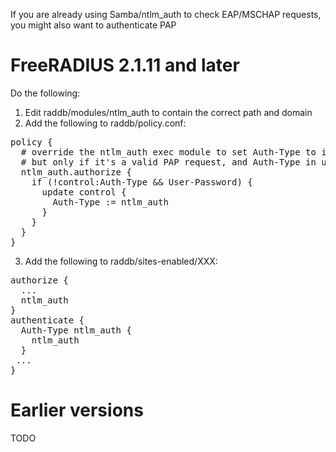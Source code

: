 If you are already using Samba/ntlm_auth to check EAP/MSCHAP requests, you might also want to authenticate PAP

# FreeRADIUS 2.1.11 and later

Do the following:

1. Edit raddb/modules/ntlm_auth to contain the correct path and domain
2. Add the following to raddb/policy.conf:
<pre>
policy {
  # override the ntlm_auth exec module to set Auth-Type to itself
  # but only if it's a valid PAP request, and Auth-Type in unset
  ntlm_auth.authorize {
    if (!control:Auth-Type && User-Password) {
      update control {
        Auth-Type := ntlm_auth
      }
    }
  }
}
</pre>
3. Add the following to raddb/sites-enabled/XXX:
<pre>
authorize {
  ...
  ntlm_auth
}
authenticate {
  Auth-Type ntlm_auth {
    ntlm_auth
  }
 ...
}
</pre>

# Earlier versions

TODO